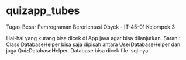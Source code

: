 # quizapp_tubes
Tugas Besar Pemrograman Berorientasi Obyek - IT-45-01 Kelompok 3

Hal-hal yang kurang bisa dicek di App.java agar bisa dilanjutkan.
Saran : Class DatabaseHelper bisa saja dipisah antara UserDatabaseHelper dan juga QuizDatabaseHelper.
Database bisa dicek file .sql nya
